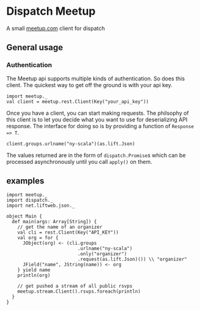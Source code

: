 # Dispatch Meetup

A small [meetup.com](http://www.meetup.com/) client for dispatch

## General usage

### Authentication

The Meetup api supports multiple kinds of authentication. So does this client. The quickest way
to get off the ground is with your api key.

    import meetup._
    val client = meetup.rest.Client(Key("your_api_key"))

Once you have a client, you can start making requests. The philsophy of this client is to let you
decide what you want to use for deserializing API response. The interface for doing so is by providing a function of `Response => T`.

    client.groups.urlname("ny-scala")(as.lift.Json)
    
The values returned are in the form of `dispatch.Promise`s which can be processed asynchronously until you call `apply()` on them.

## examples

    import meetup._
    import dispatch._
    import net.liftweb.json._

    object Main {
      def main(args: Array[String]) {
        // get the name of an organizer
        val cli = rest.Client(Key("API_KEY"))
        val org = for { 
          JObject(org) <- (cli.groups
                              .urlname("ny-scala")
                              .only("organizer")
                              .request(as.lift.Json)()) \\ "organizer"
          JField("name", JString(name)) <- org
        } yield name
        println(org)
        
        // get pushed a stream of all public rsvps
        meetup.stream.Client().rsvps.foreach(println)
      }
    }

